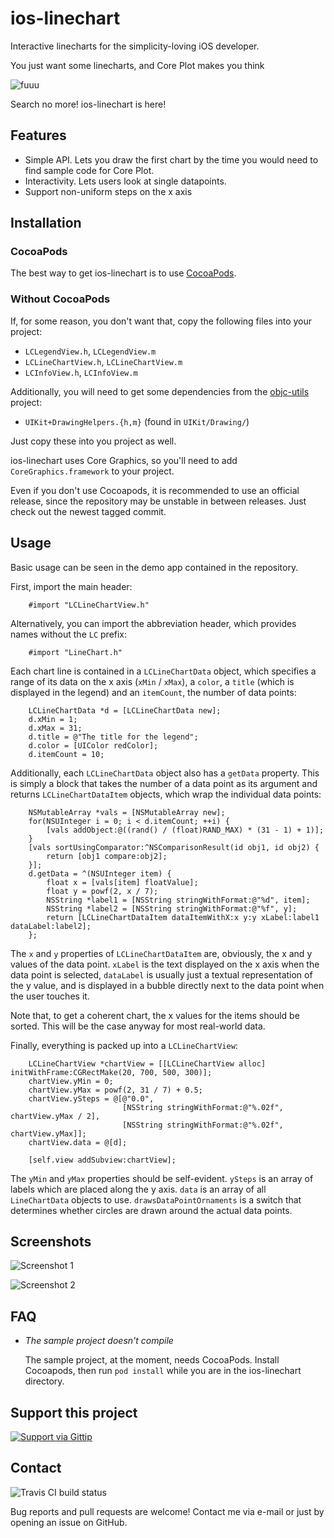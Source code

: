 # ios-linechart
Interactive linecharts for the simplicity-loving iOS developer.

You just want some linecharts, and Core Plot makes you think

![fuuu](doc/rage.png)

Search no more! ios-linechart is here!

## Features
- Simple API. Lets you draw the first chart by the time you would need to find sample code for Core Plot.
- Interactivity. Lets users look at single datapoints.
- Support non-uniform steps on the x axis

## Installation

### CocoaPods
The best way to get ios-linechart is to use [CocoaPods](http://cocoapods.org/). 

### Without CocoaPods

If, for some reason, you don't want that, copy the following files into your project:

* `LCLegendView.h`, `LCLegendView.m`
* `LCLineChartView.h`, `LCLineChartView.m`
* `LCInfoView.h`, `LCInfoView.m`

Additionally, you will need to get some dependencies from the [objc-utils](https://github.com/mruegenberg/objc-utils) project:

* `UIKit+DrawingHelpers.{h,m}` (found in `UIKit/Drawing/`)

Just copy these into you project as well.

ios-linechart uses Core Graphics, so you'll need to add `CoreGraphics.framework` to your project.

Even if you don't use Cocoapods, it is recommended to use an official release, since the repository may be unstable in  between releases. Just check out the newest tagged commit.



## Usage

Basic usage can be seen in the demo app contained in the repository.

First, import the main header:

```obj-c
    #import "LCLineChartView.h"
```

Alternatively, you can import the abbreviation header, which provides names without the `LC` prefix:
```obj-c
    #import "LineChart.h"
```
    
Each chart line is contained in a `LCLineChartData` object, which specifies a range of its data on the x axis (`xMin` / `xMax`), a `color`, a `title` (which is displayed in the legend) and an `itemCount`, the number of data points:

```obj-c
    LCLineChartData *d = [LCLineChartData new];
    d.xMin = 1;
    d.xMax = 31;
    d.title = @"The title for the legend";
    d.color = [UIColor redColor];
    d.itemCount = 10;
```
    
Additionally, each `LCLineChartData` object also has a `getData` property. This is simply a block that takes the number of a data point as its     argument and returns `LCLineChartDataItem` objects, which wrap the individual data points:

```obj-c
    NSMutableArray *vals = [NSMutableArray new];
    for(NSUInteger i = 0; i < d.itemCount; ++i) {
        [vals addObject:@((rand() / (float)RAND_MAX) * (31 - 1) + 1)];
    }
    [vals sortUsingComparator:^NSComparisonResult(id obj1, id obj2) {
        return [obj1 compare:obj2];
    }];
    d.getData = ^(NSUInteger item) {
        float x = [vals[item] floatValue];
        float y = powf(2, x / 7);
        NSString *label1 = [NSString stringWithFormat:@"%d", item];
        NSString *label2 = [NSString stringWithFormat:@"%f", y];
        return [LCLineChartDataItem dataItemWithX:x y:y xLabel:label1 dataLabel:label2];
    };
```
    
The `x` and `y` properties of `LCLineChartDataItem` are, obviously, the x and y values of the data point. `xLabel` is the text displayed on the x axis when the data point is selected, `dataLabel` is usually just a textual representation of the y value, and is displayed in a bubble directly next to the data point when the user touches it.

Note that, to get a coherent chart, the x values for the items should be sorted. This will be the case anyway for most real-world data. 

Finally, everything is packed up into a `LCLineChartView`:

```obj-c
    LCLineChartView *chartView = [[LCLineChartView alloc] initWithFrame:CGRectMake(20, 700, 500, 300)];
    chartView.yMin = 0;
    chartView.yMax = powf(2, 31 / 7) + 0.5;
    chartView.ySteps = @[@"0.0",
                         [NSString stringWithFormat:@"%.02f", chartView.yMax / 2],
                         [NSString stringWithFormat:@"%.02f", chartView.yMax]];
    chartView.data = @[d];

    [self.view addSubview:chartView];
```
    
The `yMin` and `yMax` properties should be self-evident. `ySteps` is an array of labels which are placed along the y axis. `data` is an array of all `LineChartData` objects to use. `drawsDataPointOrnaments` is a switch that determines whether circles are drawn around the actual data points.

## Screenshots
![Screenshot 1](doc/screenshot1.png)

![Screenshot 2](doc/screenshot2.png)

## FAQ

- *The sample project doesn't compile*

  The sample project, at the moment, needs CocoaPods. Install Cocoapods, then run `pod install` while you are in the ios-linechart directory.
	
## Support this project

[![Support via Gittip](https://rawgithub.com/twolfson/gittip-badge/0.2.0/dist/gittip.png)](https://www.gittip.com/mruegenberg/)

## Contact

![Travis CI build status](https://api.travis-ci.org/mruegenberg/ios-linechart.png)

Bug reports and pull requests are welcome! Contact me via e-mail or just by opening an issue on GitHub.
